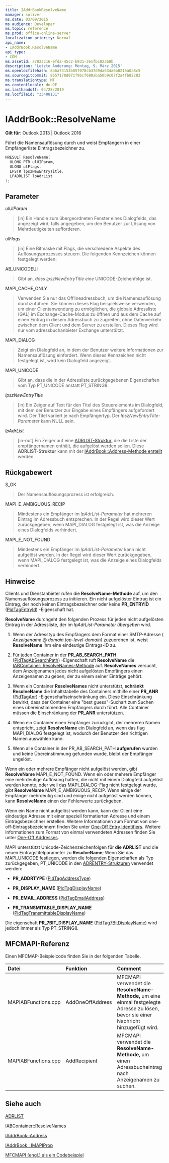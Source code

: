 ```yaml
---
title: IAddrBookResolveName
manager: soliver
ms.date: 03/09/2015
ms.audience: Developer
ms.topic: reference
ms.prod: office-online-server
localization_priority: Normal
api_name:
- IAddrBook.ResolveName
api_type:
- COM
ms.assetid: a7823c16-efda-45c2-b931-3e1fbc823b0b
description: 'Letzte Änderung: Montag, 9. März 2015'
ms.openlocfilehash: 8a6a73153b857078cb37d94a634a6b0215a0a8c5
ms.sourcegitcommit: 8657170d071f9bcf680aba50b9c07f2a4fb82283
ms.translationtype: MT
ms.contentlocale: de-DE
ms.lasthandoff: 04/28/2019
ms.locfileid: "33408131"
---
```

# <a name="iaddrbookresolvename"></a>IAddrBook::ResolveName

  
  
**Gilt für**: Outlook 2013 | Outlook 2016 
  
Führt die Namensauflösung durch und weist Empfängern in einer Empfängerliste Eintragsbezeichner zu.
  
```cpp
HRESULT ResolveName(
  ULONG_PTR ulUIParam,
  ULONG ulFlags,
  LPSTR lpszNewEntryTitle,
  LPADRLIST lpAdrList
);
```

## <a name="parameters"></a>Parameter

 _ulUIParam_
  
> [in] Ein Handle zum übergeordneten Fenster eines Dialogfelds, das angezeigt wird, falls angegeben, um den Benutzer zur Lösung von Mehrdeutigkeiten aufforderen.
    
 _ulFlags_
  
> [in] Eine Bitmaske mit Flags, die verschiedene Aspekte des Auflösungsprozesses steuern. Die folgenden Kennzeichen können festgelegt werden:
    
AB_UNICODEUI
  
> Gibt an,  _dass lpszNewEntryTitle eine_ UNICODE-Zeichenfolge ist. 
    
MAPI_CACHE_ONLY
  
> Verwenden Sie nur das Offlineadressbuch, um die Namensauflösung durchzuführen. Sie können dieses Flag beispielsweise verwenden, um einer Clientanwendung zu ermöglichen, die globale Adressliste (GAL) im Exchange-Cache-Modus zu öffnen und aus dem Cache auf einen Eintrag in diesem Adressbuch zu zugreifen, ohne Datenverkehr zwischen dem Client und dem Server zu erstellen. Dieses Flag wird nur vom adressbuchanbieter Exchange unterstützt.
    
MAPI_DIALOG 
  
> Zeigt ein Dialogfeld an, in dem der Benutzer weitere Informationen zur Namensauflösung einfordert. Wenn dieses Kennzeichen nicht festgelegt ist, wird kein Dialogfeld angezeigt. 
    
MAPI_UNICODE 
  
> Gibt an, dass die in der Adressliste zurückgegebenen Eigenschaften vom Typ PT_UNICODE anstatt PT_STRING8. 
    
 _lpszNewEntryTitle_
  
> [in] Ein Zeiger auf Text für den Titel des Steuerelements im Dialogfeld, mit dem der Benutzer zur Eingabe eines Empfängers aufgefordert wird. Der Titel variiert je nach Empfängertyp. Der  _lpszNewEntryTitle-Parameter_ kann NULL sein. 
    
 _lpAdrList_
  
> [in-out] Ein Zeiger auf eine [ADRLIST-Struktur,](adrlist.md) die die Liste der empfängernamen enthält, die aufgelöst werden sollen. Diese **ADRLIST-Struktur** kann mit der [IAddrBook::Address-Methode erstellt](iaddrbook-address.md) werden. 
    
## <a name="return-value"></a>Rückgabewert

S_OK 
  
> Der Namensauflösungsprozess ist erfolgreich.
    
MAPI_E_AMBIGUOUS_RECIP 
  
> Mindestens ein Empfänger im  _lpAdrList-Parameter_ hat mehreren Eintrag im Adressbuch entsprechen. In der Regel wird dieser Wert zurückgegeben, wenn MAPI_DIALOG festgelegt ist, was die Anzeige eines Dialogfelds verhindert. 
    
MAPI_E_NOT_FOUND 
  
> Mindestens ein Empfänger im  _lpAdrList-Parameter_ kann nicht aufgelöst werden. In der Regel wird dieser Wert zurückgegeben, wenn MAPI_DIALOG festgelegt ist, was die Anzeige eines Dialogfelds verhindert. 
    
## <a name="remarks"></a>Hinweise

Clients und Dienstanbieter rufen die **ResolveName-Methode** auf, um den Namensauflösungsprozess zu initiieren. Ein nicht aufgelöster Eintrag ist ein Eintrag, der noch keinen Eintragsbezeichner oder keine **PR_ENTRYID** ([PidTagEntryId](pidtagentryid-canonical-property.md)) -Eigenschaft hat.
  
 **ResolveName** durchgeht den folgenden Prozess für jeden nicht aufgelösten Eintrag in der Adressliste, der im  _lpAdrList-Parameter übergeben_ wird. 
  
1. Wenn der Adresstyp des Empfängers dem Format einer SMTP-Adresse ( _Anzeigename_ @  _domain.top-level-domain)_ zuzuordnen ist, weist **ResolveName** ihm eine eindeutige Eintrags-ID zu. 
    
2. Für jeden Container in der **PR_AB_SEARCH_PATH** ([PidTagAbSearchPath](pidtagabsearchpath-canonical-property.md)) -Eigenschaft ruft **ResolveName** die [IABContainer::ResolveNames-Methode](iabcontainer-resolvenames.md) auf. **ResolveNames** versucht, dem Anzeigenamen jedes nicht aufgelösten Empfängers einen Anzeigenamen zu geben, der zu einem seiner Einträge gehört. 
    
3. Wenn ein Container **ResolveNames** nicht unterstützt, **schränkt ResolveName** die Inhaltstabelle des Containers mithilfe einer **PR_ANR** ([PidTagAnr](pidtaganr-canonical-property.md)) -Eigenschaftseinschränkung ein. Diese Einschränkung bewirkt, dass der Container eine "best guess"-Suchart zum Suchen eines übereinstimmenden Empfängers durch führt. Alle Container müssen die Einschränkung der **PR_ANR** unterstützen. 
    
4. Wenn ein Container einen Empfänger zurückgibt, der mehreren Namen entspricht, zeigt **ResolveName** ein Dialogfeld an, wenn das flag MAPI_DIALOG festgelegt ist, wodurch der Benutzer den richtigen Namen auswählen kann. 
    
5. Wenn alle Container in der PR_AB_SEARCH_PATH **aufgerufen** wurden und keine Übereinstimmung gefunden wurde, bleibt der Empfänger ungelöst. 
    
Wenn ein oder mehrere Empfänger nicht aufgelöst werden, gibt **ResolveName** MAPI_E_NOT_FOUND. Wenn ein oder mehrere Empfänger eine mehrdeutige Auflösung hatten, die nicht mit einem Dialogfeld aufgelöst werden konnte, oder weil das MAPI_DIALOG-Flag nicht festgelegt wurde, gibt **ResolveName** MAPI_E_AMBIGUOUS_RECIP. Wenn einige der Empfänger mehrdeutig sind und einige nicht aufgelöst werden können, kann **ResolveName** einen der Fehlerwerte zurückgeben. 
  
Wenn ein Name nicht aufgelöst werden kann, kann der Client eine eindeutige Adresse mit einer speziell formatierten Adresse und einem Eintragsbezeichner erstellen. Weitere Informationen zum Format von one-off-Eintragsbezeichnern finden Sie unter [One-Off Entry Identifiers](one-off-entry-identifiers.md). Weitere Informationen zum Format von einmal verwendeten Adressen finden Sie unter [One-Off Addresses](one-off-addresses.md).
  
MAPI unterstützt Unicode-Zeichenzeichenfolgen für **die ADRLIST** und die neuen Eintragstitelparameter zu **ResolveName**; Wenn Sie das MAPI_UNICODE festlegen, werden die folgenden Eigenschaften als Typ zurückgegeben, PT_UNICODE in den [ADRENTRY-Strukturen](adrentry.md) verwendet werden: 
  
- **PR_ADDRTYPE** ([PidTagAddressType](pidtagaddresstype-canonical-property.md))
    
- **PR_DISPLAY_NAME** ([PidTagDisplayName](pidtagdisplayname-canonical-property.md))
    
- **PR_EMAIL_ADDRESS** ([PidTagEmailAddress](pidtagemailaddress-canonical-property.md))
    
- **PR_TRANSMITABLE_DISPLAY_NAME** ([PidTagTransmittableDisplayName](pidtagtransmittabledisplayname-canonical-property.md))
    
Die eigenschaft **PR_7BIT_DISPLAY_NAME** ([PidTag7BitDisplayName](pidtag7bitdisplayname-canonical-property.md)) wird jedoch immer als Typ PT_STRING8.
  
## <a name="mfcmapi-reference"></a>MFCMAPI-Referenz

Einen MFCMAP-Beispielcode finden Sie in der folgenden Tabelle.
  
|**Datei**|**Funktion**|**Comment**|
|:-----|:-----|:-----|
|MAPIABFunctions.cpp  <br/> |AddOneOffAddress  <br/> |MFCMAPI verwendet die **ResolveName-Methode,** um eine einmal festgelegte Adresse zu lösen, bevor sie einer Nachricht hinzugefügt wird.  <br/> |
|MAPIABFunctions.cpp  <br/> |AddRecipient  <br/> |MFCMAPI verwendet die **ResolveName-Methode,** um einen Adressbucheintrag nach Anzeigenamen zu suchen.  <br/> |
   
## <a name="see-also"></a>Siehe auch



[ADRLIST](adrlist.md)
  
[IABContainer::ResolveNames](iabcontainer-resolvenames.md)
  
[IAddrBook::Address](iaddrbook-address.md)
  
[IAddrBook : IMAPIProp](iaddrbookimapiprop.md)


[MFCMAPI (engl.) als ein Codebeispiel](mfcmapi-as-a-code-sample.md)

